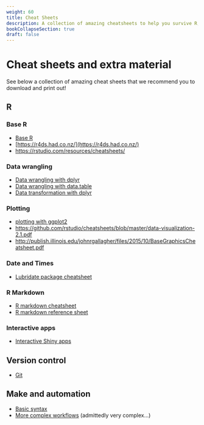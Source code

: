 ```yaml
---
weight: 60
title: Cheat Sheets
description: A collection of amazing cheatsheets to help you survive R, Git, and make!
bookCollapseSection: true
draft: false
---
```


# Cheat sheets and extra material

See below a collection of amazing cheat sheets that we recommend you to download and print out!

## R

### Base R

- [Base R](https://rstudio.com/wp-content/uploads/2016/10/r-cheat-sheet-3.pdf)
- [https://r4ds.had.co.nz/](https://r4ds.had.co.nz/)
- https://rstudio.com/resources/cheatsheets/

### Data wrangling

- [Data wrangling with dplyr](https://rstudio.com/wp-content/)
- [Data wrangling with data.table](https://s3.amazonaws.com/assets.datacamp.com/blog_assets/datatable_Cheat_Sheet_R.pdf)
- [Data transformation with dplyr](https://github.com/rstudio/cheatsheets/raw/master/data-transformation.pdf)

### Plotting

- [plotting with ggplot2](https://ggplot2.tidyverse.org/uploads/2015/02/data-wrangling-cheatsheet.pdf)
- https://github.com/rstudio/cheatsheets/blob/master/data-visualization-2.1.pdf
- http://publish.illinois.edu/johnrgallagher/files/2015/10/BaseGraphicsCheatsheet.pdf

### Date and Times
- [Lubridate package cheatsheet](https://github.com/rstudio/cheatsheets/raw/master/lubridate.pdf)

### R Markdown

- [R markdown cheatsheet](https://github.com/rstudio/cheatsheets/raw/master/rmarkdown-2.0.pdf)
- [R markdown reference sheet](https://www.rstudio.com/wp-content/uploads/2015/03/rmarkdown-reference.pdf)

### Interactive apps

- [Interactive Shiny apps](https://shiny.rstudio.com/images/shiny-cheatsheet.pdf)

## Version control

- [Git](https://education.github.com/git-cheat-sheet-education.pdf)

## Make and automation

- [Basic syntax](https://makefiletutorial.com)
- [More complex workflows](https://devhints.io/makefile) (admittedly very complex...)
